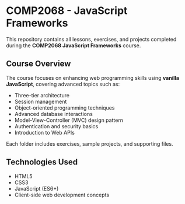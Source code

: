 # COMP2068 - JavaScript Frameworks

This repository contains all lessons, exercises, and projects completed during the **COMP2068 JavaScript Frameworks** course.

## Course Overview

The course focuses on enhancing web programming skills using **vanilla JavaScript**, covering advanced topics such as:

- Three-tier architecture  
- Session management  
- Object-oriented programming techniques  
- Advanced database interactions  
- Model-View-Controller (MVC) design pattern  
- Authentication and security basics  
- Introduction to Web APIs

Each folder includes exercises, sample projects, and supporting files.

## Technologies Used

- HTML5  
- CSS3  
- JavaScript (ES6+)  
- Client-side web development concepts  
